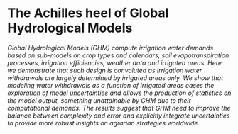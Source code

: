 
# The Achilles heel of Global Hydrological Models


*Global Hydrological Models (GHM) compute irrigation water demands based on sub-models on crop types and calendars, soil evapotranspiration processes, irrigation efficiencies, weather data and irrigated areas. Here we demonstrate that such design is convoluted as irrigation water withdrawals are largely determined by irrigated areas only. We show that modeling water withdrawals as a function of irrigated areas eases the exploration of model uncertainties and allows the production of statistics on the model output, something unattainable by GHM due to their computational demands. The results suggest that GHM need to improve the balance between complexity and error and explicitly integrate uncertainties to provide more robust insights on agrarian strategies worldwide.*